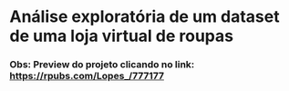 # Análise exploratória de um dataset de uma loja virtual de roupas
### Obs: Preview do projeto clicando no link: https://rpubs.com/Lopes_/777177


